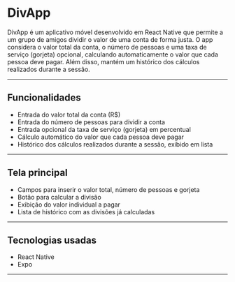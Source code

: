 
# DivApp

DivApp é um aplicativo móvel desenvolvido em React Native que permite a um grupo de amigos dividir o valor de uma conta de forma justa. O app considera o valor total da conta, o número de pessoas e uma taxa de serviço (gorjeta) opcional, calculando automaticamente o valor que cada pessoa deve pagar. Além disso, mantém um histórico dos cálculos realizados durante a sessão.

---

## Funcionalidades

- Entrada do valor total da conta (R$)
- Entrada do número de pessoas para dividir a conta
- Entrada opcional da taxa de serviço (gorjeta) em percentual
- Cálculo automático do valor que cada pessoa deve pagar
- Histórico dos cálculos realizados durante a sessão, exibido em lista

---

## Tela principal

- Campos para inserir o valor total, número de pessoas e gorjeta
- Botão para calcular a divisão
- Exibição do valor individual a pagar
- Lista de histórico com as divisões já calculadas

---

## Tecnologias usadas

- React Native
- Expo

---


